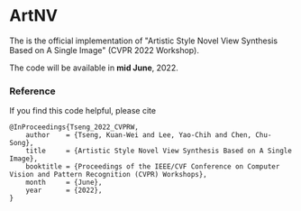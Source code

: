 # ArtNV
The is the official implementation of "Artistic Style Novel View Synthesis Based on A Single Image" (CVPR 2022 Workshop).

The code will be available in **mid June**, 2022.


### Reference
If you find this code helpful, please cite
```
@InProceedings{Tseng_2022_CVPRW,
    author    = {Tseng, Kuan-Wei and Lee, Yao-Chih and Chen, Chu-Song},
    title     = {Artistic Style Novel View Synthesis Based on A Single Image},
    booktitle = {Proceedings of the IEEE/CVF Conference on Computer Vision and Pattern Recognition (CVPR) Workshops},
    month     = {June},
    year      = {2022},
}
```
